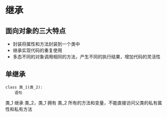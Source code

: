 # 继承

## 面向对象的三大特点

- 封装将属性和方法封装到一个类中
- 继承实现代码的重复使用
- 多态不同的对象调用相同的方法，产生不同的执行结果，增加代码的灵活性

## 单继承


```
class 类_1(类_2):
    语句
```
类_1 继承 类_2，类_1 拥有 类_2 所有的方法和变量，不能直接访问父类的私有属性和私有方法





